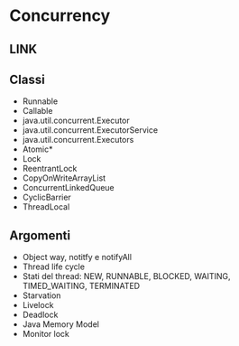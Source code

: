 # Concurrency

## LINK


## Classi

* Runnable
* Callable
* java.util.concurrent.Executor
* java.util.concurrent.ExecutorService
* java.util.concurrent.Executors
* Atomic*
* Lock
* ReentrantLock
* CopyOnWriteArrayList
* ConcurrentLinkedQueue
* CyclicBarrier
* ThreadLocal

 

## Argomenti

* Object way, notitfy e notifyAll
* Thread life cycle
* Stati del thread: NEW, RUNNABLE, BLOCKED, WAITING, TIMED_WAITING, TERMINATED
* Starvation
* Livelock
* Deadlock
* Java Memory Model
* Monitor lock

